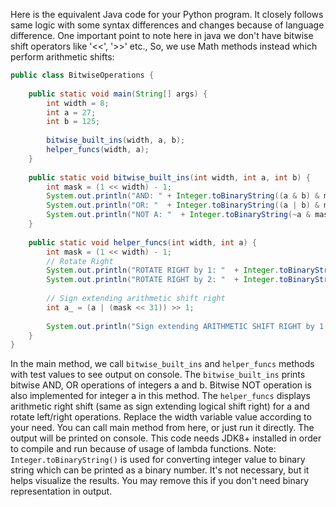 Here is the equivalent Java code for your Python program. It closely follows same logic with some syntax differences and changes because of language difference. One important point to note here in java we don't have bitwise shift operators like '<<', '>>' etc., So, we use Math methods instead which perform arithmetic shifts:

```java
public class BitwiseOperations {
    
    public static void main(String[] args) {
        int width = 8;
        int a = 27;
        int b = 125;
        
        bitwise_built_ins(width, a, b);
        helper_funcs(width, a); 
    }
    
    public static void bitwise_built_ins(int width, int a, int b) {
        int mask = (1 << width) - 1;        
        System.out.println("AND: " + Integer.toBinaryString((a & b) & mask));          
        System.out.println("OR: "  + Integer.toBinaryString((a | b) & mask));         
        System.out.println("NOT A: "  + Integer.toBinaryString(~a & mask)); 
    }    
        
    public static void helper_funcs(int width, int a) {             
        int mask = (1 << width) - 1;  
        // Rotate Right
        System.out.println("ROTATE RIGHT by 1: "  + Integer.toBinaryString((a >> 1) & mask));          
        System.out.println("ROTATE RIGHT by 2: "  + Integer.toBinaryString((a >> 2) & mask));  
        
        // Sign extending arithmetic shift right      
        int a_ = (a | (mask << 31)) >> 1;     
                
        System.out.println("Sign extending ARITHMETIC SHIFT RIGHT by 1: "  + Integer.toBinaryString(a_ & mask));  
    }    
}
```
In the main method, we call `bitwise_built_ins` and `helper_funcs` methods with test values to see output on console. The `bitwise_built_ins` prints bitwise AND, OR operations of integers a and b. Bitwise NOT operation is also implemented for integer a in this method.
The `helper_funcs` displays arithmetic right shift (same as sign extending logical shift right) for a and rotate left/right operations.
Replace the width variable value according to your need. You can call main method from here, or just run it directly. The output will be printed on console. 
This code needs JDK8+ installed in order to compile and run because of usage of lambda functions.
Note: `Integer.toBinaryString()` is used for converting integer value to binary string which can be printed as a binary number. It's not necessary, but it helps visualize the results. You may remove this if you don't need binary representation in output.

